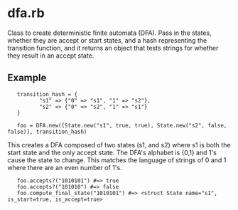 dfa.rb
======

Class to create deterministic finite automata (DFA). Pass in the states, whether they are accept or start states, and a hash representing the transition function, and it returns an object that tests strings for whether they result in an accept state.

Example
-------

       transition_hash = {
              "s1" => {"0" => "s1", "1" => "s2"},
              "s2" => {"0" => "s2", "1" => "s1"}
       }

       foo = DFA.new([State.new("s1", true, true), State.new("s2", false, false)], transition_hash)

This creates a DFA composed of two states (s1, and s2) where s1 is both the start state
and the only accept state. The DFA's alphabet is {0,1} and 1's cause the state to change.
This matches the language of strings of 0 and 1 where there are an even number of 1's.

       foo.accepts?("1010101") #=> true
       foo.accepts?("101010") #=> false
       foo.compute_final_state("1010101") #=> <struct State name="s1", is_start=true, is_accept=true>

